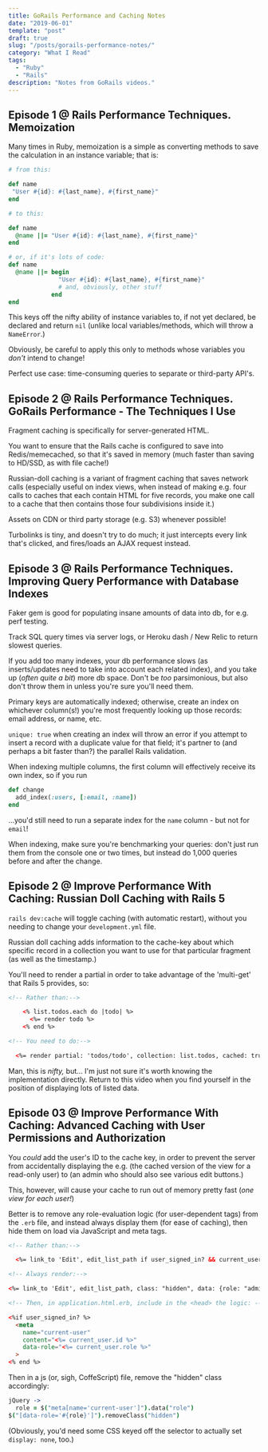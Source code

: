 ```yaml
---
title: GoRails Performance and Caching Notes
date: "2019-06-01"
template: "post"
draft: true
slug: "/posts/gorails-performance-notes/"
category: "What I Read"
tags:
  - "Ruby"
  - "Rails"
description: "Notes from GoRails videos."
---
```


## Episode 1 @ Rails Performance Techniques. Memoization

Many times in Ruby, memoization is a simple as converting methods to save the calculation in  an instance variable; that is:
```ruby
# from this:

def name
 "User #{id}: #{last_name}, #{first_name}"
end

# to this:

def name
  @name ||= "User #{id}: #{last_name}, #{first_name}"
end

# or, if it's lots of code:
def name
  @name ||= begin
              "User #{id}: #{last_name}, #{first_name}"
              # and, obviously, other stuff
            end
end
```
This keys off the nifty ability of instance variables to, if not yet declared, be declared and return `nil` (unlike local variables/methods, which will throw a `NameError`.)

Obviously, be careful to apply this only to methods whose variables you _don't_ intend to change!

Perfect use case: time-consuming queries to separate or third-party API's.


## Episode 2 @ Rails Performance Techniques. GoRails Performance - The Techniques I Use 

Fragment caching is specifically for server-generated HTML. 

You want to ensure that the Rails cache is configured to save into Redis/memecached, so that it's saved in memory (much faster than saving to HD/SSD, as with file cache!)

Russian-doll caching is a variant of fragment caching that saves network calls (especially useful on index views, when instead of making e.g. four calls to caches that each contain HTML for five records, you make one call to a cache that then contains those four subdivisions inside it.)

Assets on CDN or third party storage (e.g. S3) whenever possible!

Turbolinks is tiny, and doesn't try to do much; it just intercepts every link that's clicked, and fires/loads an AJAX request instead.


## Episode 3 @ Rails Performance Techniques. Improving Query Performance with Database Indexes

Faker gem is good for populating insane amounts of data into db, for e.g. perf testing.

Track SQL query times via server logs, or Heroku dash / New Relic to return slowest queries.

If you add too many indexes, your db performance slows (as inserts/updates need to take into account each related index), and you take up (_often quite a bit_) more db space. Don't be _too_ parsimonious, but also don't throw them in unless you're sure you'll need them.

Primary keys are automatically indexed; otherwise, create an index on whichever column(s!) you're most frequently looking up those records: email address, or name, etc.

`unique: true` when creating an index will throw an error if you attempt to insert a record with a duplicate value for that field; it's partner to (and perhaps a bit faster than?) the parallel Rails validation.

When indexing multiple columns, the first column will effectively receive its own index, so if you run
```ruby
def change
  add_index(:users, [:email, :name])
end
```
...you'd still need to run a separate index for the `name` column - but not for `email`!

When indexing, make sure you're benchmarking your queries: don't just run them from the console one or two times, but instead do 1,000 queries before and after the change.


## Episode 2 @ Improve Performance With Caching: Russian Doll Caching with Rails 5 

`rails dev:cache` will toggle caching (with automatic restart), without you needing to change your `development.yml` file.

Russian doll caching adds information to the cache-key about which specific record in a collection you want to use for that particular fragment (as well as the timestamp.)

You'll need to render a partial in order to take advantage of the 'multi-get' that Rails 5 provides, so:
```html
<!-- Rather than:-->

    <% list.todos.each do |todo| %>
      <%= render todo %>
    <% end %>

<!-- You need to do:-->

  <%= render partial: 'todos/todo', collection: list.todos, cached: true %>
```

Man, this is _nifty,_ but... I'm just not sure it's worth knowing the implementation directly. Return to this video when you find yourself in the position of displaying lots of listed data. 


## Episode 03 @ Improve Performance With Caching:  Advanced Caching with User Permissions and Authorization 

You _could_ add the user's ID to the cache key, in order to prevent the server from accidentally displaying the e.g. (the cached version of the view for a read-only user) to (an admin who should also see various edit buttons.)

This, however, will cause your cache to run out of memory pretty fast (_one view for each user!_)

Better is to remove any role-evaluation logic (for user-dependent tags) from the `.erb` file, and instead always display them (for ease of caching), then hide them on load via JavaScript and meta tags.

```html
<!-- Rather than:-->

  <%= link_to 'Edit', edit_list_path if user_signed_in? && current_user.role == 'admin' %>

<!-- Always render:-->

<%= link_to 'Edit', edit_list_path, class: "hidden", data: {role: "admin"} %>

<!-- Then, in application.html.erb, include in the <head> the logic: -->

<%if user_signed_in? %>
  <meta 
    name="current-user" 
    content="<%= current_user.id %>" 
    data-role="<%= current_user.role %>" 
  >
<% end %>
```
Then in a js (or, sigh, CoffeScript) file, remove the "hidden" class accordingly: 

```coffeescript
jQuery ->
  role = $("meta[name='current-user']").data("role")
$("[data-role='#{role}']").removeClass("hidden")
```

(Obviously, you'd need some CSS keyed off the selector to actually set `display: none`, too.)











